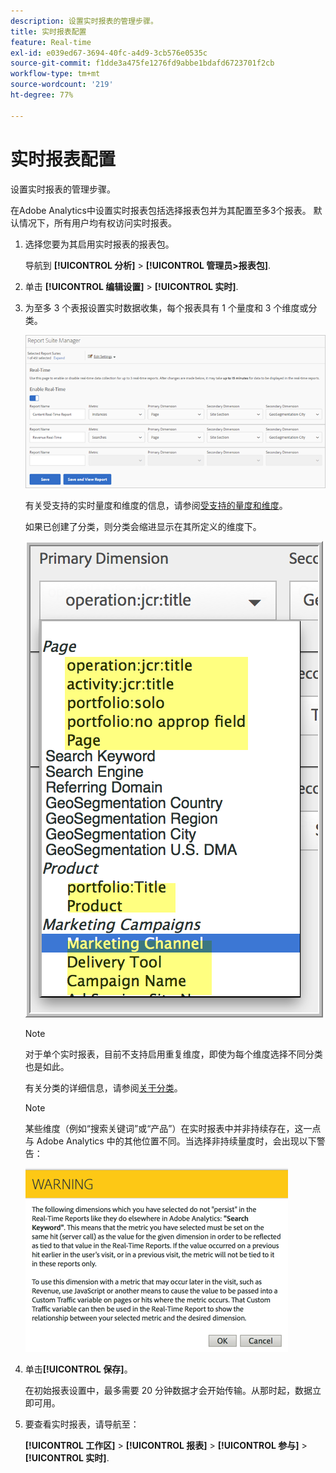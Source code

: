 ```yaml
---
description: 设置实时报表的管理步骤。
title: 实时报表配置
feature: Real-time
exl-id: e039ed67-3694-40fc-a4d9-3cb576e0535c
source-git-commit: f1dde3a475fe1276fd9abbe1bdafd6723701f2cb
workflow-type: tm+mt
source-wordcount: '219'
ht-degree: 77%

---
```


# 实时报表配置

设置实时报表的管理步骤。

在Adobe Analytics中设置实时报表包括选择报表包并为其配置至多3个报表。 默认情况下，所有用户均有权访问实时报表。

1. 选择您要为其启用实时报表的报表包。

   导航到 **[!UICONTROL 分析]** > **[!UICONTROL 管理员>报表包]**.

1. 单击 **[!UICONTROL 编辑设置]** > **[!UICONTROL 实时]**.

1. 为至多 3 个表报设置实时数据收集，每个报表具有 1 个量度和 3 个维度或分类。

   ![](/help/admin/admin/c-manage-report-suites/c-edit-report-suites/realtime/assets/real_time_admin.png)

   有关受支持的实时量度和维度的信息，请参阅[受支持的量度和维度](/help/admin/admin/c-manage-report-suites/c-edit-report-suites/realtime/realtime-metrics.md)。

   如果已创建了分类，则分类会缩进显示在其所定义的维度下。

   ![](/help/admin/admin/c-manage-report-suites/c-edit-report-suites/realtime/assets/classifications.png)

   >[!NOTE]
   >
   >对于单个实时报表，目前不支持启用重复维度，即使为每个维度选择不同分类也是如此。

   有关分类的详细信息，请参阅[关于分类](/help/components/classifications/c-classifications.md)。

   >[!NOTE]
   >
   >某些维度（例如“搜索关键词”或“产品”）在实时报表中并非持续存在，这一点与 Adobe Analytics 中的其他位置不同。当选择非持续量度时，会出现以下警告：

   ![](/help/admin/admin/c-manage-report-suites/c-edit-report-suites/realtime/assets/warning_dimensions.png)

1. 单击&#x200B;**[!UICONTROL 保存]**。

   在初始报表设置中，最多需要 20 分钟数据才会开始传输。从那时起，数据立即可用。

1. 要查看实时报表，请导航至：

   **[!UICONTROL 工作区]** > **[!UICONTROL 报表]** > **[!UICONTROL 参与]** > **[!UICONTROL 实时]**.

